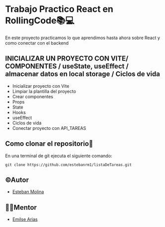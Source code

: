 # Trabajo Practico React en RollingCode📚💻

En este proyecto practicamos lo que aprendimos hasta ahora sobre React y como conectar con el backend

## INICIALIZAR UN PROYECTO CON VITE/ COMPONENTES / useState, useEffect / almacenar datos en local storage / Ciclos de vida

- Inicializar proyecto con Vite
- Limpiar la plantilla del proyecto
- Crear componentes
- Props
- State
- Hooks
- useEffect
- Ciclos de vida
- Conectar proyecto con API_TAREAS

## Como clonar el repositorio📝

En una terminal de git ejecuta el siguiente comando:

``
git clone https://github.com/estebanrm1/listaDeTareas.git
``

## ©Autor

- [Esteban Molina](https://github.com/estebanrm1)

## 👩‍💻Mentor

- [Emilse Arias](https://github.com/earias08)
